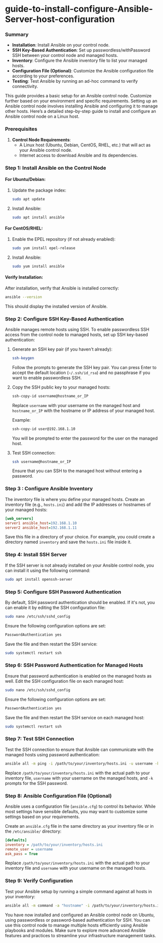 # guide-to-install-configure-Ansible-Server-host-configuration

### Summary

- **Installation**: Install Ansible on your control node.
- **SSH Key-Based Authentication**: Set up passwordless/withPassword SSH between your control node and managed hosts.
- **Inventory**: Configure the Ansible inventory file to list your managed hosts.
- **Configuration File (Optional)**: Customize the Ansible configuration file according to your preferences.
- **Testing**: Test Ansible by running an ad-hoc command to verify connectivity.


This guide provides a basic setup for an Ansible control node. Customize further based on your environment and specific requirements.
Setting up an Ansible control node involves installing Ansible and configuring it to manage other hosts. 
Here’s a detailed step-by-step guide to install and configure an Ansible control node on a Linux host.

### Prerequisites

1. **Control Node Requirements**:
   - A Linux host (Ubuntu, Debian, CentOS, RHEL, etc.) that will act as your Ansible control node.
   - Internet access to download Ansible and its dependencies.

### Step 1: Install Ansible on the Control Node

#### For Ubuntu/Debian:

1. Update the package index:

   ```bash
   sudo apt update
   ```

2. Install Ansible:

   ```bash
   sudo apt install ansible
   ```

#### For CentOS/RHEL:

1. Enable the EPEL repository (if not already enabled):

   ```bash
   sudo yum install epel-release
   ```

2. Install Ansible:

   ```bash
   sudo yum install ansible
   ```

#### Verify Installation:

After installation, verify that Ansible is installed correctly:

```bash
ansible --version
```

This should display the installed version of Ansible.

### Step 2: Configure SSH Key-Based Authentication

Ansible manages remote hosts using SSH. To enable passwordless SSH access from the control node to managed hosts, set up SSH key-based authentication:

1. Generate an SSH key pair (if you haven't already):

   ```bash
   ssh-keygen
   ```

   Follow the prompts to generate the SSH key pair. You can press Enter to accept the default location (`~/.ssh/id_rsa`) and no passphrase if you want to enable passwordless SSH.

2. Copy the SSH public key to your managed hosts:

   ```bash
   ssh-copy-id username@hostname_or_IP
   ```

   Replace `username` with your username on the managed host and `hostname_or_IP` with the hostname or IP address of your managed host.

   Example:

   ```bash
   ssh-copy-id user@192.168.1.10
   ```

   You will be prompted to enter the password for the user on the managed host.

3. Test SSH connection:

   ```bash
   ssh username@hostname_or_IP
   ```

   Ensure that you can SSH to the managed host without entering a password.

### Step 3 : Configure Ansible Inventory

The inventory file is where you define your managed hosts. Create an inventory file (e.g., `hosts.ini`) and add the IP addresses or hostnames of your managed hosts:

```ini
[web_servers]
server1 ansible_host=192.168.1.10
server2 ansible_host=192.168.1.11
```

Save this file in a directory of your choice. For example, you could create a directory named `inventory` and save the `hosts.ini` file inside it.

### Step 4: Install SSH Server

If the SSH server is not already installed on your Ansible control node, you can install it using the following command:

```bash
sudo apt install openssh-server
```

### Step 5: Configure SSH Password Authentication

By default, SSH password authentication should be enabled. If it's not, you can enable it by editing the SSH configuration file:

```bash
sudo nano /etc/ssh/sshd_config
```

Ensure the following configuration options are set:

```bash
PasswordAuthentication yes
```

Save the file and then restart the SSH service:

```bash
sudo systemctl restart ssh
```

### Step 6: SSH Password Authentication for Managed Hosts

Ensure that password authentication is enabled on the managed hosts as well. Edit the SSH configuration file on each managed host:

```bash
sudo nano /etc/ssh/sshd_config
```

Ensure the following configuration options are set:

```bash
PasswordAuthentication yes
```

Save the file and then restart the SSH service on each managed host:

```bash
sudo systemctl restart ssh
```

### Step 7: Test SSH Connection

Test the SSH connection to ensure that Ansible can communicate with the managed hosts using password authentication:

```bash
ansible all -m ping -i /path/to/your/inventory/hosts.ini -u username -k
```

Replace `/path/to/your/inventory/hosts.ini` with the actual path to your inventory file, `username` with your username on the managed hosts, and `-k` prompts for the SSH password.

### Step 8: Ansible Configuration File (Optional)

Ansible uses a configuration file (`ansible.cfg`) to control its behavior. While most settings have sensible defaults, you may want to customize some settings based on your requirements.

Create an `ansible.cfg` file in the same directory as your inventory file or in the `/etc/ansible/` directory:

```ini
[defaults]
inventory = /path/to/your/inventory/hosts.ini
remote_user = username
ask_pass = True
```

Replace `/path/to/your/inventory/hosts.ini` with the actual path to your inventory file and `username` with your username on the managed hosts.

### Step 9: Verify Configuration

Test your Ansible setup by running a simple command against all hosts in your inventory:

```bash
ansible all -m command -a "hostname" -i /path/to/your/inventory/hosts.ini -u username -k
```


You have now installed and configured an Ansible control node on Ubuntu, using passwordless or password-based authentication for SSH. You can use this control node to manage multiple hosts efficiently using Ansible playbooks and modules. Make sure to explore more advanced Ansible features and practices to streamline your infrastructure management tasks.

